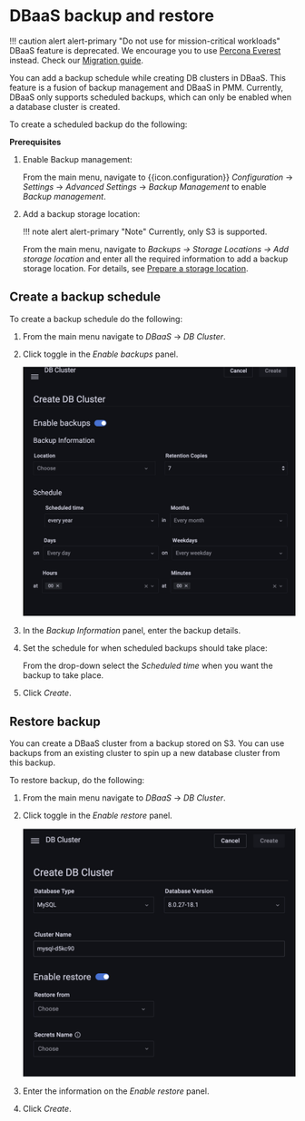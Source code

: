 # DBaaS backup and restore

!!! caution alert alert-primary "Do not use for mission-critical workloads"
    DBaaS feature is deprecated. We encourage you to use [Percona Everest](http://per.co.na/pmm-to-everest) instead. Check our [Migration guide](http://per.co.na/pmm-to-everest-guide).

You can add a backup schedule while creating DB clusters in DBaaS. This feature is a fusion of backup management and DBaaS in PMM. Currently, DBaaS only supports scheduled backups, which can only be enabled when a database cluster is created.

To create a scheduled backup do the following:

**Prerequisites**

1. Enable Backup management: 

    From the main menu, navigate to {{icon.configuration}} *Configuration* → <i class="uil uil-setting"></i> *Settings* → *Advanced Settings* → *Backup  Management* to enable *Backup management*.

2. Add a backup storage location:

    !!! note alert alert-primary "Note"
        Currently, only S3 is supported.

    From the main menu, navigate to *Backups → Storage Locations → Add storage location* and enter all the required information to add a backup storage location. For details, see [Prepare a storage location](../get-started/backup/prepare_storage_location.md).

  
## Create a backup schedule

To create a backup schedule do the following:

1. From the main menu navigate to <i class="uil uil-database"></i> *DBaaS* → *DB Cluster*.

2. Click <i class="uil uil-toggle-off"></i> toggle in the *Enable backups* panel.

    ![!](../_images/PMM_DBaaS_Backup.png)

3. In the *Backup Information* panel, enter the backup details.

4. Set the schedule for when scheduled backups should take place:

    From the drop-down select the *Scheduled time* when you want the backup to take place.

5. Click *Create*.


## Restore backup

You can create a DBaaS cluster from a backup stored on S3. You can use backups from an existing cluster to spin up a new database cluster from this backup. 

To restore backup, do the following:

1. From the main menu navigate to <i class="uil uil-database"></i> *DBaaS* → *DB Cluster*.

2. Click <i class="uil uil-toggle-off"></i> toggle in the *Enable restore* panel.

    ![!](../_images/PMM_DBaaS_restore.png)

3. Enter the information on the *Enable restore* panel.

4. Click *Create*.













